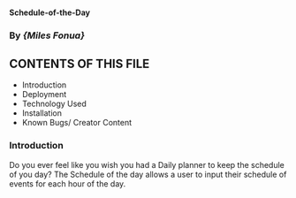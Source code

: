 #### Schedule-of-the-Day
### By _**{Miles Fonua}**_

CONTENTS OF THIS FILE
---------------------

 * Introduction
 * Deployment
 * Technology Used
 * Installation
 * Known Bugs/ Creator Content

  ### Introduction

  Do you ever feel like you wish you had a Daily planner to keep the schedule of you day? The Schedule of the day allows a user to input their schedule of events for each hour of the day.  